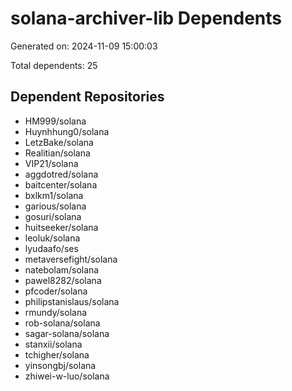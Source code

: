 # solana-archiver-lib Dependents

Generated on: 2024-11-09 15:00:03

Total dependents: 25

## Dependent Repositories

- HM999/solana
- Huynhhung0/solana
- LetzBake/solana
- Realitian/solana
- VIP21/solana
- aggdotred/solana
- baitcenter/solana
- bxlkm1/solana
- garious/solana
- gosuri/solana
- huitseeker/solana
- leoluk/solana
- lyudaafo/ses
- metaversefight/solana
- natebolam/solana
- pawel8282/solana
- pfcoder/solana
- philipstanislaus/solana
- rmundy/solana
- rob-solana/solana
- sagar-solana/solana
- stanxii/solana
- tchigher/solana
- yinsongbj/solana
- zhiwei-w-luo/solana
